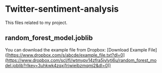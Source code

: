# Twitter-sentiment-analysis

This  files related to my project.

## random_forest_model.joblib

You can download the example file from Dropbox:
[Download Example File]
([https://www.dropbox.com/s/abcde/example_file.txt?dl=0](https://www.dropbox.com/scl/fi/wtmypv14zfra5jylyti6u/random_forest_model.joblib?rlkey=3uhkwk4zqxj1rjwieibzmqmj2&dl=0))
